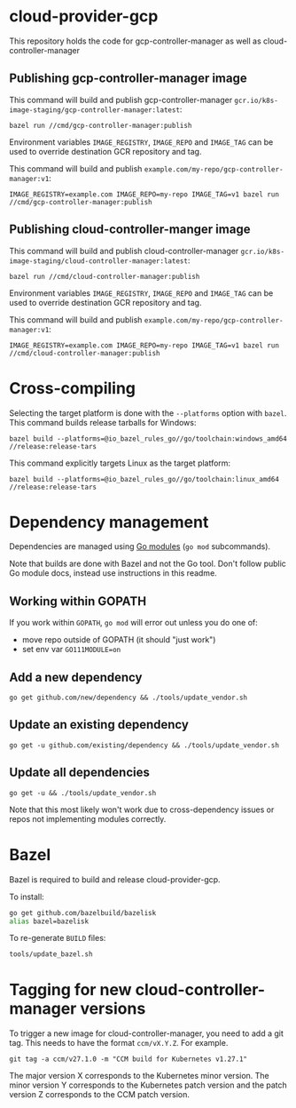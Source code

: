 # cloud-provider-gcp

This repository holds the code for gcp-controller-manager as well as cloud-controller-manager

## Publishing gcp-controller-manager image

This command will build and publish gcp-controller-manager
`gcr.io/k8s-image-staging/gcp-controller-manager:latest`:

```
bazel run //cmd/gcp-controller-manager:publish
```

Environment variables `IMAGE_REGISTRY`, `IMAGE_REPO` and `IMAGE_TAG` can be
used to override destination GCR repository and tag.

This command will build and publish
`example.com/my-repo/gcp-controller-manager:v1`:


```
IMAGE_REGISTRY=example.com IMAGE_REPO=my-repo IMAGE_TAG=v1 bazel run //cmd/gcp-controller-manager:publish
```

## Publishing cloud-controller-manger image

This command will build and publish cloud-controller-manager
`gcr.io/k8s-image-staging/cloud-controller-manager:latest`:

```
bazel run //cmd/cloud-controller-manager:publish
```

Environment variables `IMAGE_REGISTRY`, `IMAGE_REPO` and `IMAGE_TAG` can be
used to override destination GCR repository and tag.

This command will build and publish
`example.com/my-repo/gcp-controller-manager:v1`:


```
IMAGE_REGISTRY=example.com IMAGE_REPO=my-repo IMAGE_TAG=v1 bazel run //cmd/cloud-controller-manager:publish
```

# Cross-compiling

Selecting the target platform is done with the `--platforms` option with `bazel`.
This command builds release tarballs for Windows:

```
bazel build --platforms=@io_bazel_rules_go//go/toolchain:windows_amd64 //release:release-tars
```

This command explicitly targets Linux as the target platform:

```
bazel build --platforms=@io_bazel_rules_go//go/toolchain:linux_amd64 //release:release-tars
```


# Dependency management

Dependencies are managed using [Go modules](https://github.com/golang/go/wiki/Modules) (`go mod` subcommands).

Note that builds are done with Bazel and not the Go tool. Don't follow public
Go module docs, instead use instructions in this readme.

## Working within GOPATH

If you work within `GOPATH`, `go mod` will error out unless you do one of:

- move repo outside of GOPATH (it should "just work")
- set env var `GO111MODULE=on`

## Add a new dependency

```
go get github.com/new/dependency && ./tools/update_vendor.sh
```

## Update an existing dependency

```
go get -u github.com/existing/dependency && ./tools/update_vendor.sh
```

## Update all dependencies

```
go get -u && ./tools/update_vendor.sh
```

Note that this most likely won't work due to cross-dependency issues or repos
not implementing modules correctly.

# Bazel

Bazel is required to build and release cloud-provider-gcp.

To install:

```sh
go get github.com/bazelbuild/bazelisk
alias bazel=bazelisk
```

To re-generate `BUILD` files:

```sh
tools/update_bazel.sh
```

# Tagging for new cloud-controller-manager versions

To trigger a new image for cloud-controller-manager, you need to add a git tag.
This needs to have the format `ccm/vX.Y.Z`. For example.

```
git tag -a ccm/v27.1.0 -m "CCM build for Kubernetes v1.27.1"
```

The major version X corresponds to the Kubernetes minor version. The minor
version Y corresponds to the Kubernetes patch version and the patch version Z
corresponds to the CCM patch version.
